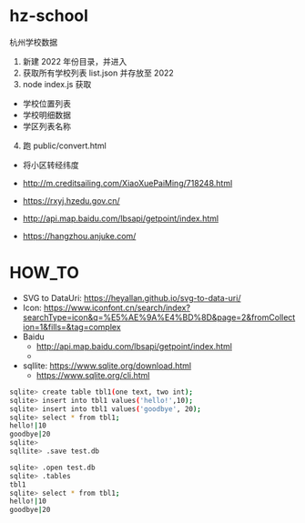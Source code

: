 # hz-school
杭州学校数据

1. 新建 2022 年份目录，并进入
2. 获取所有学校列表 list.json 并存放至 2022
3. node index.js 获取
  * 学校位置列表
  * 学校明细数据
  * 学区列表名称
4. 跑 public/convert.html
  * 将小区转经纬度


* http://m.creditsailing.com/XiaoXuePaiMing/718248.html
* https://rxyj.hzedu.gov.cn/
* http://api.map.baidu.com/lbsapi/getpoint/index.html
* https://hangzhou.anjuke.com/

# HOW_TO

* SVG to DataUri: https://heyallan.github.io/svg-to-data-uri/
* Icon: https://www.iconfont.cn/search/index?searchType=icon&q=%E5%AE%9A%E4%BD%8D&page=2&fromCollection=1&fills=&tag=complex
* Baidu
  * http://api.map.baidu.com/lbsapi/getpoint/index.html
  * 
* sqllite: https://www.sqlite.org/download.html
  * https://www.sqlite.org/cli.html

```sh
sqlite> create table tbl1(one text, two int);
sqlite> insert into tbl1 values('hello!',10);
sqlite> insert into tbl1 values('goodbye', 20);
sqlite> select * from tbl1;
hello!|10
goodbye|20
sqlite>
sqllite> .save test.db
```

```sh
sqlite> .open test.db
sqlite> .tables
tbl1
sqlite> select * from tbl1;
hello!|10
goodbye|20
```